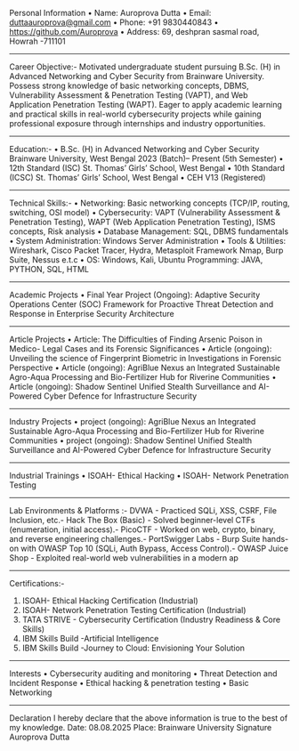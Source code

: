 Personal Information
•	Name: Auroprova Dutta
•	Email: duttaauroprova@gmail.com
•	Phone: +91 9830440843
•	https://github.com/Auroprova
•	Address: 69, deshpran sasmal road, Howrah -711101
________________________________________
Career Objective:-
Motivated undergraduate student pursuing B.Sc. (H) in Advanced Networking and Cyber Security from Brainware University. Possess strong knowledge of basic networking concepts, DBMS, Vulnerability Assessment & Penetration Testing (VAPT), and Web Application Penetration Testing (WAPT). Eager to apply academic learning and practical skills in real-world cybersecurity projects while gaining professional exposure through internships and industry opportunities.
________________________________________
Education:-
•	B.Sc. (H) in Advanced Networking and Cyber Security
Brainware University, West Bengal
2023 (Batch)– Present (5th Semester)
•	12th Standard (ISC)
St. Thomas’ Girls’ School, West Bengal
•	10th Standard (ICSC)
St. Thomas’ Girls’ School, West Bengal
•	CEH V13 (Registered)
________________________________________
Technical Skills:-
•  Networking: Basic networking concepts (TCP/IP, routing, switching, OSI model)
•  Cybersecurity: VAPT (Vulnerability Assessment & Penetration Testing), WAPT (Web Application Penetration Testing), ISMS concepts, Risk analysis
•  Database Management: SQL, DBMS fundamentals
•  System Administration: Windows Server Administration
•  Tools & Utilities: Wireshark, Cisco Packet Tracer, Hydra, Metasploit Framework Nmap, Burp Suite, Nessus e.t.c
•  OS: Windows, Kali, Ubuntu
Programming: JAVA, PYTHON, SQL, HTML
________________________________________
Academic Projects
•	Final Year Project (Ongoing):
Adaptive Security Operations Center (SOC) Framework for Proactive Threat Detection and Response in Enterprise Security Architecture
________________________________________
Article Projects
•	Article:
The Difficulties of Finding Arsenic Poison in Medico- Legal Cases and its Forensic Significances 
•	Article (ongoing):
Unveiling the science of Fingerprint Biometric in Investigations in Forensic Perspective 
•	Article (ongoing):
AgriBlue Nexus an Integrated Sustainable Agro-Aqua Processing and Bio-Fertilizer Hub for Riverine Communities
•	Article (ongoing):
Shadow Sentinel Unified Stealth Surveillance and AI-Powered Cyber Defence for Infrastructure Security
________________________________________
Industry Projects
•	project (ongoing):
AgriBlue Nexus an Integrated Sustainable Agro-Aqua Processing and Bio-Fertilizer Hub for Riverine Communities
•	project (ongoing):
Shadow Sentinel Unified Stealth Surveillance and AI-Powered Cyber Defence for Infrastructure Security
________________________________________
Industrial Trainings
•	ISOAH- Ethical Hacking
•	ISOAH- Network Penetration Testing
________________________________________
Lab Environments & Platforms :-
 DVWA - Practiced SQLi, XSS, CSRF, File Inclusion, etc.- 
Hack The Box (Basic) - Solved beginner-level CTFs (enumeration, initial access).-
 PicoCTF - Worked on web, crypto, binary, and reverse engineering 
challenges.- PortSwigger Labs - Burp Suite hands-on with OWASP Top 10 (SQLi, Auth Bypass, Access Control).- 
OWASP Juice Shop - Exploited real-world web vulnerabilities in a modern ap
________________________________________
Certifications:-
1.	ISOAH- Ethical Hacking Certification (Industrial)
2.	ISOAH- Network Penetration Testing Certification (Industrial)
3.	TATA STRIVE - Cybersecurity Certification (Industry Readiness & Core Skills)
4.	IBM Skills Build -Artificial Intelligence
5.	IBM Skills Build -Journey to Cloud: Envisioning Your Solution
________________________________________
Interests
•	Cybersecurity auditing and monitoring
•	Threat Detection and Incident Response 
•	Ethical hacking & penetration testing
•	Basic Networking
________________________________________
Declaration
I hereby declare that the above information is true to the best of my knowledge.
Date: 08.08.2025
Place: Brainware  University
Signature
Auroprova Dutta
